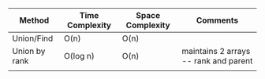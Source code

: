 
| Method        | Time Complexity | Space Complexity | Comments                              |
| ------------- | --------------- | ---------------- | ------------------------------------- |
| Union/Find    | O(n)            | O(n)             |                                       |
| Union by rank | O(log n)        | O(n)             | maintains 2 arrays -- rank and parent |
|               |                 |                  |                                       |
